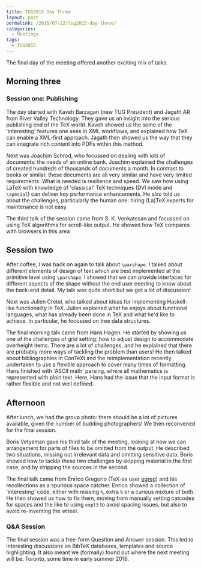 ```yaml
---
title: TUG2015 Day Three
layout: post
permalink: /2015/07/22/tug2015-day-three/
categories:
  - Meetings
tags:
  - TUG2015
---
```

The final day of the meeting offered another exciting mix of talks.

## Morning three

### Session one: Publishing

The day started with Kaveh Barzagan (new TUG President) and Jagath AR from River Valley Technology. They gave us an insight into the serious publishing end of the TeX world. Kaveh showed us the some of the 'interesting' features one sees in XML workflows, and explained how TeX can enable a XML-first approach. Jagath then showed us the way that they can integrate rich content into PDFs within this method.

Next was Joachim Schrod, who focussed on dealing with _lots_ of documents: the needs of an online bank. Joachim explained the challenges of created hundreds of thousands of documents a month. In contrast to books or similar, these documents are all very similar and have very limited requirements. What is needed is resilience and speed. We saw how using LaTeX with knowledge of 'classical' TeX techniques (DVI mode and `\special`) can deliver key performance enhancements. He also told us about the challenges, particularly the human one: hiring (La)TeX experts for maintenance is not easy.

The third talk of the session came from S. K. Venkatesan and focussed on using TeX algorithms for scroll-like output. He showed how TeX compares with browsers in this area

## Session two

After coffee, I was back on again to talk about `\parshape`. I talked about different elements of design of text which are best implemented at the primitive level using `\parshape`. I showed that we can provide interfaces for different aspects of the shape without the end user needing to know about the back-end detail. My talk was quite short but we got a lot of discussion!

Next was Julien Cretel, who talked about ideas for implementing Haskell-like functionality in TeX. Julien explained what he enjoys about functional languages, what has already been done in TeX and what he'd like to achieve. In particular, he focussed on tree data structures.

The final morning talk came from Hans Hagen. He started by showing us one of the challenges of grid setting: how to adjust design to accommodate overheight items. There are a lot of challenges, and he explained that there are probably more ways of tackling the problem than users! He then talked about bibliographies in ConTeXt and the reimplementation recently undertaken to use a flexible approach to cover many times of formatting. Hans finished with 'ASCII math' parsing, where all mathematics is represented with plain text. Here, Hans had the issue that the input format is rather flexible and not well defined.

## Afternoon

After lunch, we had the group photo: there should be a lot of pictures available, given the number of budding photographers! We then reconvened for the final session.

Boris Vetysman gave his third talk of the meeting, looking at how we can arrangement for parts of files to be omitted from the output. He described two situations, missing out irrelevant data and omitting sensitive data. Boris showed how to tackle these two challenges by skipping material in the first case, and by stripping the sources in the second.

The final talk came from Enrico Gregorio (TeX-sx user [egreg](https://tex.stackexchange.com/users/4427/egreg)) and his recollections as a spurious space catcher. Enrico showed a collection of 'interesting' code, either with missing `%`, extra `%` or a curious mixture of both. He then showed us how to fix them, moving from manually setting catcodes for spaces and the like to using `expl3` to avoid spacing issues, but also to avoid re-inventing the wheel.

### Q&amp;A Session

The final session was a free-form Question and Answer session. This led to interesting discussions on BibTeX databases, templates and source highlighting. It also meant we (formally) found out where the next meeting will be: Toronto, some time in early summer 2016.
